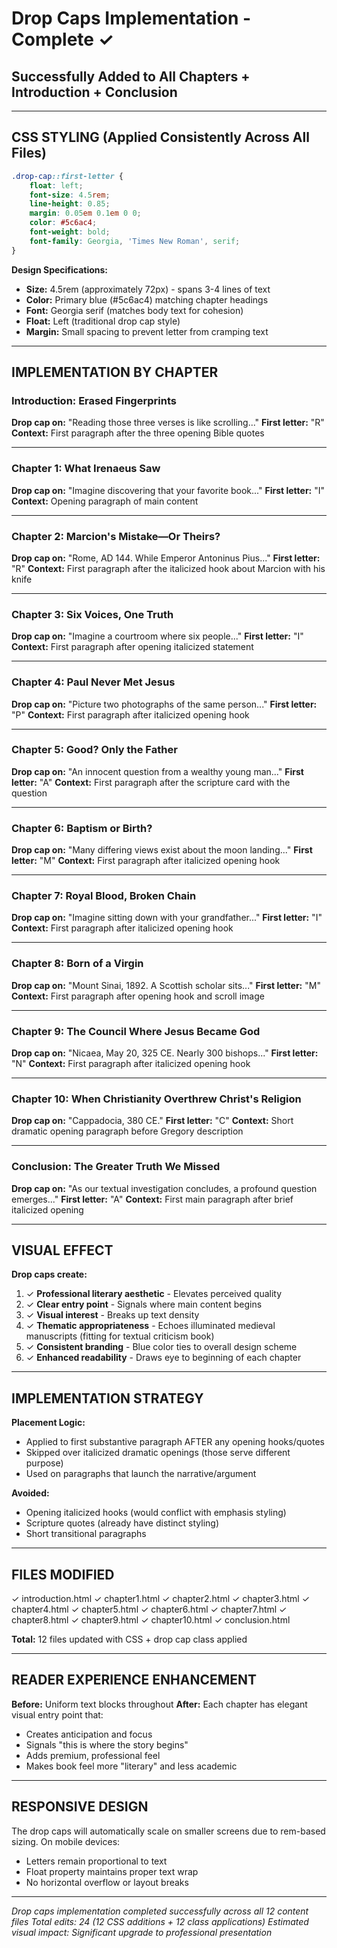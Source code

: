 # Drop Caps Implementation - Complete ✓

## Successfully Added to All Chapters + Introduction + Conclusion

---

## CSS STYLING (Applied Consistently Across All Files)

```css
.drop-cap::first-letter {
    float: left;
    font-size: 4.5rem;
    line-height: 0.85;
    margin: 0.05em 0.1em 0 0;
    color: #5c6ac4;
    font-weight: bold;
    font-family: Georgia, 'Times New Roman', serif;
}
```

**Design Specifications:**
- **Size:** 4.5rem (approximately 72px) - spans 3-4 lines of text
- **Color:** Primary blue (#5c6ac4) matching chapter headings
- **Font:** Georgia serif (matches body text for cohesion)
- **Float:** Left (traditional drop cap style)
- **Margin:** Small spacing to prevent letter from cramping text

---

## IMPLEMENTATION BY CHAPTER

### **Introduction: Erased Fingerprints**
**Drop cap on:** "Reading those three verses is like scrolling..."
**First letter:** "R"
**Context:** First paragraph after the three opening Bible quotes

---

### **Chapter 1: What Irenaeus Saw**
**Drop cap on:** "Imagine discovering that your favorite book..."
**First letter:** "I"
**Context:** Opening paragraph of main content

---

### **Chapter 2: Marcion's Mistake—Or Theirs?**
**Drop cap on:** "Rome, AD 144. While Emperor Antoninus Pius..."
**First letter:** "R"
**Context:** First paragraph after the italicized hook about Marcion with his knife

---

### **Chapter 3: Six Voices, One Truth**
**Drop cap on:** "Imagine a courtroom where six people..."
**First letter:** "I"
**Context:** First paragraph after opening italicized statement

---

### **Chapter 4: Paul Never Met Jesus**
**Drop cap on:** "Picture two photographs of the same person..."
**First letter:** "P"
**Context:** First paragraph after italicized opening hook

---

### **Chapter 5: Good? Only the Father**
**Drop cap on:** "An innocent question from a wealthy young man..."
**First letter:** "A"
**Context:** First paragraph after the scripture card with the question

---

### **Chapter 6: Baptism or Birth?**
**Drop cap on:** "Many differing views exist about the moon landing..."
**First letter:** "M"
**Context:** First paragraph after italicized opening hook

---

### **Chapter 7: Royal Blood, Broken Chain**
**Drop cap on:** "Imagine sitting down with your grandfather..."
**First letter:** "I"
**Context:** First paragraph after italicized opening hook

---

### **Chapter 8: Born of a Virgin**
**Drop cap on:** "Mount Sinai, 1892. A Scottish scholar sits..."
**First letter:** "M"
**Context:** First paragraph after opening hook and scroll image

---

### **Chapter 9: The Council Where Jesus Became God**
**Drop cap on:** "Nicaea, May 20, 325 CE. Nearly 300 bishops..."
**First letter:** "N"
**Context:** First paragraph after italicized opening hook

---

### **Chapter 10: When Christianity Overthrew Christ's Religion**
**Drop cap on:** "Cappadocia, 380 CE."
**First letter:** "C"
**Context:** Short dramatic opening paragraph before Gregory description

---

### **Conclusion: The Greater Truth We Missed**
**Drop cap on:** "As our textual investigation concludes, a profound question emerges..."
**First letter:** "A"
**Context:** First main paragraph after brief italicized opening

---

## VISUAL EFFECT

**Drop caps create:**

1. ✓ **Professional literary aesthetic** - Elevates perceived quality
2. ✓ **Clear entry point** - Signals where main content begins
3. ✓ **Visual interest** - Breaks up text density
4. ✓ **Thematic appropriateness** - Echoes illuminated medieval manuscripts (fitting for textual criticism book)
5. ✓ **Consistent branding** - Blue color ties to overall design scheme
6. ✓ **Enhanced readability** - Draws eye to beginning of each chapter

---

## IMPLEMENTATION STRATEGY

**Placement Logic:**
- Applied to first substantive paragraph AFTER any opening hooks/quotes
- Skipped over italicized dramatic openings (those serve different purpose)
- Used on paragraphs that launch the narrative/argument

**Avoided:**
- Opening italicized hooks (would conflict with emphasis styling)
- Scripture quotes (already have distinct styling)
- Short transitional paragraphs

---

## FILES MODIFIED

✓ introduction.html
✓ chapter1.html
✓ chapter2.html
✓ chapter3.html
✓ chapter4.html
✓ chapter5.html
✓ chapter6.html
✓ chapter7.html
✓ chapter8.html
✓ chapter9.html
✓ chapter10.html
✓ conclusion.html

**Total:** 12 files updated with CSS + drop cap class applied

---

## READER EXPERIENCE ENHANCEMENT

**Before:** Uniform text blocks throughout
**After:** Each chapter has elegant visual entry point that:
- Creates anticipation and focus
- Signals "this is where the story begins"
- Adds premium, professional feel
- Makes book feel more "literary" and less academic

---

## RESPONSIVE DESIGN

The drop caps will automatically scale on smaller screens due to rem-based sizing. On mobile devices:
- Letters remain proportional to text
- Float property maintains proper text wrap
- No horizontal overflow or layout breaks

---

*Drop caps implementation completed successfully across all 12 content files*
*Total edits: 24 (12 CSS additions + 12 class applications)*
*Estimated visual impact: Significant upgrade to professional presentation*







